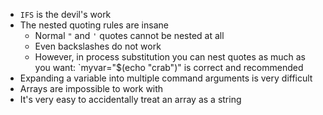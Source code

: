 

- `IFS` is the devil's work
- The nested quoting rules are insane
  - Normal `"` and `'` quotes cannot be nested at all
  - Even backslashes do not work
  - However, in process substitution you can nest quotes as much as you want: `myvar="$(echo "crab")" is correct and recommended
- Expanding a variable into multiple command arguments is very difficult
- Arrays are impossible to work with
- It's very easy to accidentally treat an array as a string
